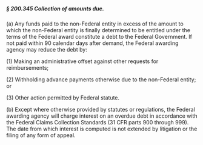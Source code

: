 ##### § 200.345 Collection of amounts due. #####

(a) Any funds paid to the non-Federal entity in excess of the amount to which the non-Federal entity is finally determined to be entitled under the terms of the Federal award constitute a debt to the Federal Government. If not paid within 90 calendar days after demand, the Federal awarding agency may reduce the debt by:

(1) Making an administrative offset against other requests for reimbursements;

(2) Withholding advance payments otherwise due to the non-Federal entity; or

(3) Other action permitted by Federal statute.

(b) Except where otherwise provided by statutes or regulations, the Federal awarding agency will charge interest on an overdue debt in accordance with the Federal Claims Collection Standards (31 CFR parts 900 through 999). The date from which interest is computed is not extended by litigation or the filing of any form of appeal.